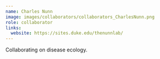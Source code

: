 ```yaml
---
name: Charles Nunn
image: images/collaborators/collaborators_CharlesNunn.png
role: collaborator
links:
  website: https://sites.duke.edu/thenunnlab/
---
```


Collaborating on disease ecology.
